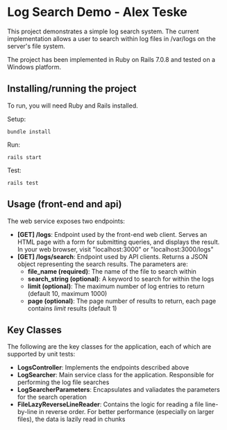 # Log Search Demo - Alex Teske

This project demonstrates a simple log search system. The current implementation allows a user to search within log files in /var/logs on the server's file system.

The project has been implemented in Ruby on Rails 7.0.8 and tested on a Windows platform.

## Installing/running the project

To run, you will need Ruby and Rails installed.

Setup:
```
bundle install
```

Run:
```
rails start
```

Test:
```
rails test
```

## Usage (front-end and api)

The web service exposes two endpoints:

- **[GET] /logs**: Endpoint used by the front-end web client. Serves an HTML page with a form for submitting queries, and displays the result. In your web browser, visit "localhost:3000" or "localhost:3000/logs"
- **[GET] /logs/search**: Endpoint used by API clients. Returns a JSON object representing the search results. The parameters are:
    - **file_name (required)**: The name of the file to search within
    - **search_string (optional)**: A keyword to search for within the logs 
    - **limit (optional)**: The maximum number of log entries to return (default 10, maximum 1000)
    - **page (optional)**: The page number of results to return, each page contains *limit* results (default 1)

## Key Classes

The following are the key classes for the application, each of which are supported by unit tests:

- **LogsController**: Implements the endpoints described above
- **LogSearcher**: Main service class for the application. Responsible for performing the log file searches
- **LogSearcherParameters**: Encapsulates and valiadates the parameters for the search operation
- **FileLazyReverseLineReader**: Contains the logic for reading a file line-by-line in reverse order. For better performance (especially on larger files), the data is lazily read in chunks
